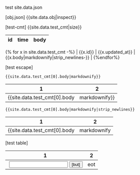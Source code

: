 

test site.data.json

[obj.json]
{{site.data.obj|inspect}}

[test-cmt]
{{site.data.test_cmt|size}}



|id|time|body| 
|-|-|-|
{% for x in site.data.test_cmt -%}
| {{x.id}} | {{x.updated_at}} | {{x.body|markdownify|strip_newlines-}} | 
{%endfor%}


[test escape]

```
{{site.data.test_cmt[0].body|markdownify}}
```

|1|2|
|-|-|
| {{site.data.test_cmt[0].body|markdownify}} |2|

```
{{site.data.test_cmt[0].body|markdownify|strip_newlines}}
```

|1|2|
|-|-|
| {{site.data.test_cmt[0].body|markdownify|strip_newlines}} |2|



[test table]

|1|2|
|-|-|
|<img> <input> <button>[but]</button> | eot |
